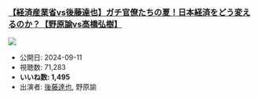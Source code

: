 ### [【経済産業省vs後藤達也】ガチ官僚たちの夏！日本経済をどう変えるのか？【野原諭vs高橋弘樹】](https://www.youtube.com/watch?v=skoFkYgfzcY)
[![](https://img.youtube.com/vi/skoFkYgfzcY/sddefault.jpg)](https://www.youtube.com/watch?v=skoFkYgfzcY)
-   公開日: 2024-09-11
-   視聴数: 71,283
-   **いいね数: 1,495**
-   出演者: [後藤達也](/rehacq_fan/people/後藤達也 "wikilink"), 野原諭
